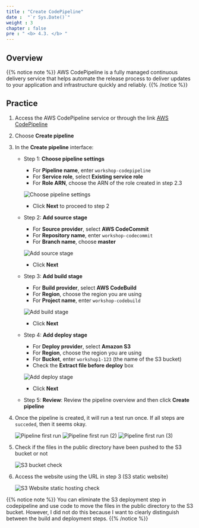 ```yaml
---
title : "Create CodePipeline"
date :  "`r Sys.Date()`" 
weight : 3
chapter : false
pre : " <b> 4.3. </b> "
---
```


## Overview

{{% notice note %}}
AWS CodePipeline is a fully managed continuous delivery service that helps automate the release process to deliver updates to your application and infrastructure quickly and reliably.
{{% /notice %}}

## Practice

1. Access the AWS CodePipeline service or through the link [AWS CodePipeline](https://console.aws.amazon.com/codesuite/codepipeline/pipelines)

2. Choose **Create pipeline**

3. In the **Create pipeline** interface:
   
    - Step 1: **Choose pipeline settings**
        - For **Pipeline name**, enter `workshop-codepipeline`
        - For **Service role**, select **Existing service role**
        - For **Role ARN**, choose the ARN of the role created in step 2.3
        
        ![Choose pipeline settings](/images/4-cicd/4.3-codepipeline/4.3.1-create.png)
        
        - Click **Next** to proceed to step 2

    - Step 2: **Add source stage**
        - For **Source provider**, select **AWS CodeCommit**
        - For **Repository name**, enter `workshop-codecommit`
        - For **Branch name**, choose **master**

        ![Add source stage](/images/4-cicd/4.3-codepipeline/4.3.2-create.png)

        - Click **Next**
    
    - Step 3: **Add build stage**
        - For **Build provider**, select **AWS CodeBuild**
        - For **Region**, choose the region you are using
        - For **Project name**, enter `workshop-codebuild`

        ![Add build stage](/images/4-cicd/4.3-codepipeline/4.3.3-create.png)

        - Click **Next**

    - Step 4: **Add deploy stage**
        - For **Deploy provider**, select **Amazon S3**
        - For **Region**, choose the region you are using
        - For **Bucket**, enter `workshop1-123` (the name of the S3 bucket)
        - Check the **Extract file before deploy** box

        ![Add deploy stage](/images/4-cicd/4.3-codepipeline/4.3.4-create.png)

        - Click **Next**

    - Step 5: **Review**: Review the pipeline overview and then click **Create pipeline**

4. Once the pipeline is created, it will run a test run once. If all steps are `succeded`, then it seems okay.

    ![Pipeline first run](/images/4-cicd/4.3-codepipeline/4.3.5-status.png)
    ![Pipeline first run (2)](/images/4-cicd/4.3-codepipeline/4.3.6-status.png)
    ![Pipeline first run (3)](/images/4-cicd/4.3-codepipeline/4.3.7-status.png)

5. Check if the files in the public directory have been pushed to the S3 bucket or not

    ![S3 bucket check](/images/4-cicd/4.3-codepipeline/4.3.8-s3-check.png)

6. Access the website using the URL in step 3 (S3 static website)

    ![S3 Website static hosting check](/images/4-cicd/4.3-codepipeline/4.3.9-web-check.png)

{{% notice note %}}
You can eliminate the S3 deployment step in codepipeline and use code to move the files in the public directory to the S3 bucket. However, I did not do this because I want to clearly distinguish between the build and deployment steps.
{{% /notice %}}